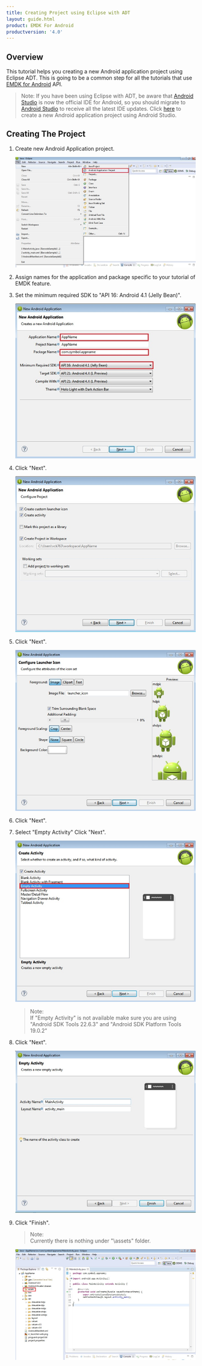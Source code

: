 ```yaml
---
title: Creating Project using Eclipse with ADT
layout: guide.html
product: EMDK For Android
productversion: '4.0'
---
```

## Overview

This tutorial helps you creating a new Android application project using Eclipse ADT. This is going to be a common step for all the tutorials that use [EMDK for Android](https://developer.motorolasolutions.com/community/android/emdk) API.

> Note:
> If you have been using Eclipse with ADT, be aware that [Android Studio](http://developer.android.com/sdk/index.html) is now the official IDE for Android, so you should migrate to [Android Studio](http://developer.android.com/sdk/index.html) to receive all the latest IDE updates. Click [here](/emdk-for-android/4-0/tutorial/tutCreateProjectAndroidStudio) to create a new Android application project using Android Studio.


## Creating The Project
1.  Create new Android Application project.
  
    ![img](../../images/CreatingProjectEclipseIDEImages/create_new_app.jpg)

2.  Assign names for the application and package specific to your tutorial of EMDK feature.
 
3.  Set the minimum required SDK to "API 16: Android 4.1 (Jelly Bean)".
  
    ![img](../../images/CreatingProjectEclipseIDEImages/set_app_name.jpg)

4.  Click "Next".
  
    ![img](../../images/CreatingProjectEclipseIDEImages/configure_project.jpg)
  
5.  Click "Next".
  
    ![img](../../images/CreatingProjectEclipseIDEImages/configure_launcher_icon.jpg)
  
6.  Click "Next".  

7.  Select "Empty Activity" Click "Next".  

    ![img](../../images/CreatingProjectEclipseIDEImages/create_activity.jpg)  

    >Note:  
    >If "Empty Activity" is not available make sure you are using "Android SDK Tools 22.6.3" and "Android SDK Platform Tools 19.0.2"

7.  Click "Next".  

    ![img](../../images/CreatingProjectEclipseIDEImages/empty_activity.jpg)
  
8.  Click "Finish".

    >Note:  
    >Currently there is nothing under "\assets" folder.  
    
    ![img](../../images/CreatingProjectEclipseIDEImages/main_activity.jpg)











